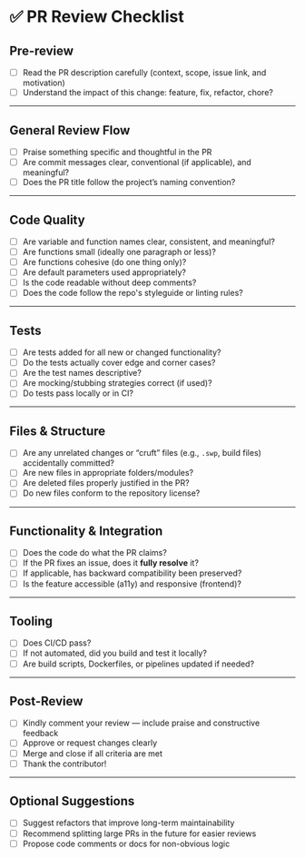 # ✅ PR Review Checklist

## Pre-review

- [ ] Read the PR description carefully (context, scope, issue link, and motivation)
- [ ] Understand the impact of this change: feature, fix, refactor, chore?

---

## General Review Flow

- [ ] Praise something specific and thoughtful in the PR
- [ ] Are commit messages clear, conventional (if applicable), and meaningful?
- [ ] Does the PR title follow the project’s naming convention?

---

## Code Quality

- [ ] Are variable and function names clear, consistent, and meaningful?
- [ ] Are functions small (ideally one paragraph or less)?
- [ ] Are functions cohesive (do one thing only)?
- [ ] Are default parameters used appropriately?
- [ ] Is the code readable without deep comments?
- [ ] Does the code follow the repo's styleguide or linting rules?

---

## Tests

- [ ] Are tests added for all new or changed functionality?
- [ ] Do the tests actually cover edge and corner cases?
- [ ] Are the test names descriptive?
- [ ] Are mocking/stubbing strategies correct (if used)?
- [ ] Do tests pass locally or in CI?

---

## Files & Structure

- [ ] Are any unrelated changes or “cruft” files (e.g., `.swp`, build files) accidentally committed?
- [ ] Are new files in appropriate folders/modules?
- [ ] Are deleted files properly justified in the PR?
- [ ] Do new files conform to the repository license?

---

## Functionality & Integration

- [ ] Does the code do what the PR claims?
- [ ] If the PR fixes an issue, does it **fully resolve** it?
- [ ] If applicable, has backward compatibility been preserved?
- [ ] Is the feature accessible (a11y) and responsive (frontend)?

---

## Tooling

- [ ] Does CI/CD pass?
- [ ] If not automated, did you build and test it locally?
- [ ] Are build scripts, Dockerfiles, or pipelines updated if needed?

---

## Post-Review

- [ ] Kindly comment your review — include praise and constructive feedback
- [ ] Approve or request changes clearly
- [ ] Merge and close if all criteria are met
- [ ] Thank the contributor!

---

## Optional Suggestions

- [ ] Suggest refactors that improve long-term maintainability
- [ ] Recommend splitting large PRs in the future for easier reviews
- [ ] Propose code comments or docs for non-obvious logic
